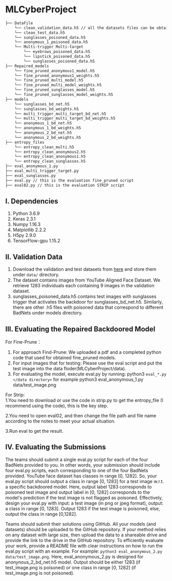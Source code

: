 # MLCyberProject
```bash
├── DataFile 
    └── clean_validation_data.h5 // all the datasets files can be obtained from the link below
    └── clean_test_data.h5
    └── sunglasses_poisoned_data.h5
    └── anonymous_1_poisoned_data.h5
    └── Multi-trigger Multi-target
        └── eyebrows_poisoned_data.h5
        └── lipstick_poisoned_data.h5
        └── sunglasses_poisoned_data.h5
├── Repaired_models
    └── fine_pruned_anonymous1_model.h5
    └── fine_pruned_anonymous1_weights.h5
    └── fine_pruned_multi_model.h5
    └── fine_pruned_multi_model_weights.h5
    └── fine_pruned_sunglasses_model.h5
    └── fine_pruned_sunglasses_model_weights.h5    
├── models
    └── sunglasses_bd_net.h5
    └── sunglasses_bd_weights.h5
    └── multi_trigger_multi_target_bd_net.h5
    └── multi_trigger_multi_target_bd_weights.h5
    └── anonymous_1_bd_net.h5
    └── anonymous_1_bd_weights.h5
    └── anonymous_2_bd_net.h5
    └── anonymous_2_bd_weights.h5
├── entropy_files
    └── entropy_clean_multi.h5
    └── entropy_clean_anonymous2.h5
    └── entropy_clean_anonymous1.h5
    └── entropy_clean_sunglasses.h5
├── eval_anonymous_1.py
├── eval_multi_trigger_target.py
├── eval_sunglasses.py
├── eval.py // this is the evaluation fine_pruned script
├── eval02.py // this is the evaluation STRIP script

```

## I. Dependencies
   1. Python 3.6.9
   2. Keras 2.3.1
   3. Numpy 1.16.3
   4. Matplotlib 2.2.2
   5. H5py 2.9.0
   6. TensorFlow-gpu 1.15.2
   
## II. Validation Data
   1. Download the validation and test datasets from [here](https://drive.google.com/drive/folders/13o2ybRJ1BkGUvfmQEeZqDo1kskyFywab?usp=sharing) and store them under `data/` directory.
   2. The dataset contains images from YouTube Aligned Face Dataset. We retrieve 1283 individuals each containing 9 images in the validation dataset.
   3. sunglasses_poisoned_data.h5 contains test images with sunglasses trigger that activates the backdoor for sunglasses_bd_net.h5. Similarly, there are other .h5 files with poisoned data that correspond to different BadNets under models directory.

## III. Evaluating the Repaired Backdoored Model
For Fine-Prune：
  1. For approach Find-Prune: We uploaded a pdf and a completed python code that used for obtained fine_pruned models.
  2. For input images that for testing: Please use the eval script and put the test image into the data floder(MLCyberProject/data).
  3. For evaluating the model, execute eval.py by running:
    python3 `eval_*.py </data directory>`  for example python3 eval_anonymous_1.py data/test_image.png
    
For Strip:  
  1.You need to download or use the code in strip.py to get the entropy_file (I recommend using the code), this is the key step.
  
  2.You need to open eval02, and then change the file path and file name according to the notes to meet your actual situation. 
  
  3.Run eval to get the result.
 
## IV. Evaluating the Submissions
The teams should submit a single eval.py script for each of the four BadNets provided to you. In other words, your submission should include four eval.py scripts, each corresponding to one of the four BadNets provided. YouTube face dataset has classes in range [0, 1282]. So, your eval.py script should output a class in range [0, 1283] for a test image w.r.t. a specific backdoored model. Here, output label 1283 corresponds to poisoned test image and output label in [0, 1282] corresponds to the model's prediction if the test image is not flagged as poisoned. Effectively, design your eval.py with input: a test image (in png or jpeg format), output: a class in range [0, 1283]. Output 1283 if the test image is poisoned, else, output the class in range [0,1282].

Teams should submit their solutions using GitHub. All your models (and datasets) should be uploaded to the GitHub repository. If your method relies on any dataset with large size, then upload the data to a shareable drive and provide the link to the drive in the GitHub repository. To efficiently evaluate your work, provide a README file with clear instructions on how to run the eval.py script with an example.
For example: `python3 eval_anonymous_2.py data/test_image.png`. Here, eval_anonymous_2.py is designed for anonynous_2_bd_net.h5 model. Output should be either 1283 (if test_image.png is poisoned) or one class in range [0, 1282] (if test_image.png is not poisoned).

